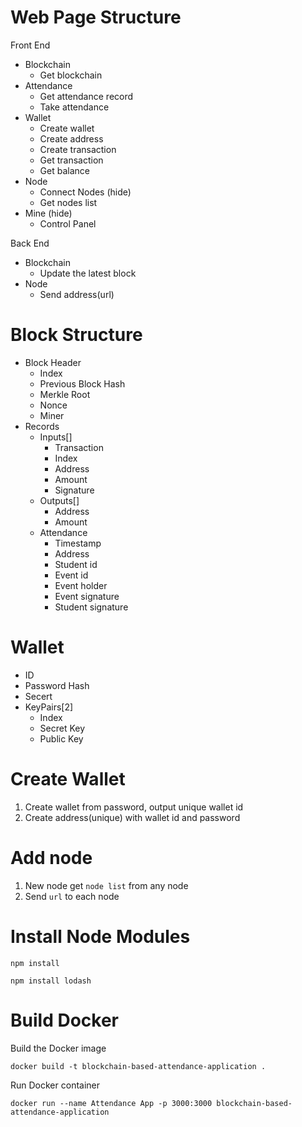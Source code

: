 # Web Page Structure
Front End
- Blockchain
  - Get blockchain
- Attendance
  - Get attendance record
  - Take attendance
- Wallet
  - Create wallet
  - Create address
  - Create transaction
  - Get transaction
  - Get balance
- Node
  - Connect Nodes (hide)
  - Get nodes list
- Mine (hide)
  - Control Panel

Back End
- Blockchain
  - Update the latest block
- Node
  - Send address(url)

# Block Structure
- Block Header
  - Index
  - Previous Block Hash
  - Merkle Root
  - Nonce
  - Miner
- Records
  - Inputs[]
    - Transaction
    - Index
    - Address
    - Amount
    - Signature
  - Outputs[]
    - Address
    - Amount
  - Attendance
    - Timestamp
    - Address
    - Student id
    - Event id
    - Event holder
    - Event signature
    - Student signature

# Wallet
- ID
- Password Hash
- Secert
- KeyPairs[2]
  - Index
  - Secret Key
  - Public Key

# Create Wallet
1. Create wallet from password, output unique wallet id
2. Create address(unique) with wallet id and password

# Add node
1. New node get `node list` from any node
2. Send `url` to each node

# Install Node Modules
```
npm install
```
```
npm install lodash
```

# Build Docker
Build the Docker image
```
docker build -t blockchain-based-attendance-application .
```
Run Docker container
```
docker run --name Attendance App -p 3000:3000 blockchain-based-attendance-application
```
